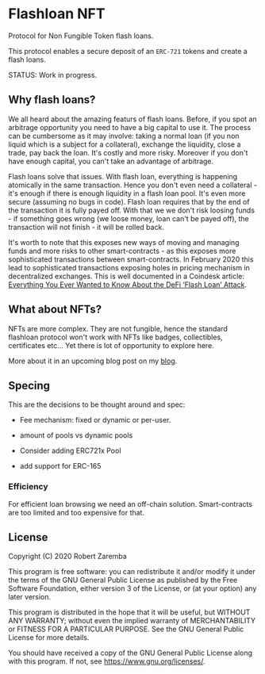 # Flashloan NFT

Protocol for Non Fungible Token flash loans.

This protocol enables a secure deposit of an `ERC-721` tokens and create a flash loans.

STATUS: Work in progress.

## Why flash loans?

We all heard about the amazing featurs of flash loans. Before, if you spot an arbitrage opportunity you need to have a big capital to use it. The process can be cumbersome as it may involve: taking a normal loan (if you non liquid which is a subject for a collateral), exchange the liquidity, close a trade, pay back the loan. It's costly and more risky. Moreover if you don't have enough capital, you can't take an advantage of arbitrage.

Flash loans solve that issues. With flash loan, everything is happening atomically in the same transaction. Hence you don't even need a collateral - it's enough if there is enough liquidity in a flash loan pool. It's even more secure (assuming no bugs in code). Flash loan requires that by the end of the transaction it is fully payed off. With that we we don't risk loosing funds - if something goes wrong (we loose money, loan can't be payed off), the transaction will not finish - it will be rolled back.

It's worth to note that this exposes new ways of moving and managing funds and more risks to other smart-contracts - as this exposes more sophisticated transactions between smart-contracts. In February 2020 this lead to sophisticated transactions exposing holes in pricing mechanism in decentralized exchanges. This is well documented in a Coindesk article: [Everything You Ever Wanted to Know About the DeFi ‘Flash Loan’ Attack](https://www.coindesk.com/everything-you-ever-wanted-to-know-about-the-defi-flash-loan-attack).


## What about NFTs?

NFTs are more complex. They are not fungible, hence the standard flashloan protocol won't work with NFTs like badges, collectibles, certificates etc... Yet there is lot of opportunity to explore here.

More about it in an upcoming blog post on my [blog](http://blog.zaremba.ch).


## Specing

This are the decisions to be thought around and spec:

+ Fee mechanism: fixed or dynamic or per-user.
+ amount of pools vs dynamic pools

+ Consider adding ERC721x Pool
+ add support for ERC-165


### Efficiency

For efficient loan browsing we need an off-chain solution. Smart-contracts are too limited and too expensive for that.


## License

Copyright (C) 2020 Robert Zaremba

This program is free software: you can redistribute it and/or modify
it under the terms of the GNU General Public License as published by
the Free Software Foundation, either version 3 of the License, or
(at your option) any later version.

This program is distributed in the hope that it will be useful,
but WITHOUT ANY WARRANTY; without even the implied warranty of
MERCHANTABILITY or FITNESS FOR A PARTICULAR PURPOSE.  See the
GNU General Public License for more details.

You should have received a copy of the GNU General Public License
along with this program.  If not, see <https://www.gnu.org/licenses/>.
